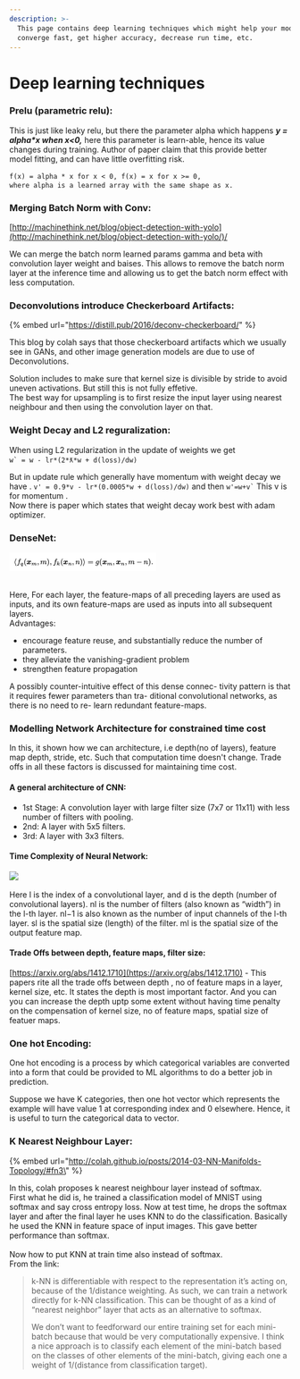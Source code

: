 ```yaml
---
description: >-
  This page contains deep learning techniques which might help your model to
  converge fast, get higher accuracy, decrease run time, etc.
---
```


# Deep learning techniques

### **Prelu (parametric relu):**

This is just like leaky relu, but there the parameter alpha which happens _**y = alpha\*x when x<0,**_ here this parameter is learn-able, hence its value changes during training. Author of paper claim that this provide better model fitting, and can have little overfitting risk. &#x20;

```
f(x) = alpha * x for x < 0, f(x) = x for x >= 0,
where alpha is a learned array with the same shape as x.
```

### **Merging Batch Norm with Conv:**

[http://machinethink.net/blog/object-detection-with-yolo](http://machinethink.net/blog/object-detection-with-yolo/)/

We can merge the batch norm learned params gamma and beta with convolution layer weight and baises. This  allows to remove the batch norm layer at the inference time and allowing us to get the batch norm effect with less computation.

### **Deconvolutions introduce Checkerboard Artifacts:**&#x20;

{% embed url="https://distill.pub/2016/deconv-checkerboard/" %}

This blog by colah says that those checkerboard artifacts which we usually see in GANs, and other image generation models are due to use of Deconvolutions.&#x20;

Solution includes to make sure that kernel size is divisible by stride to avoid uneven activations. But still this is not fully effetive. \
The best way for upsampling is to first resize the input layer using nearest neighbour and then using the convolution layer on that.&#x20;

### Weight Decay and L2 reguralization:

When using L2 regularization in the update of weights we get  \
``w` = w - lr*(2*ƛ*w + d(loss)/dw)``

But in update rule which generally have momentum with weight decay we have . `v' = 0.9*v - lr*(0.0005*w + d(loss)/dw)` and then `` w'=w+v` `` This v is for momentum .\
Now there is paper which states that weight decay work best with adam optimizer.

### DenseNet:

![DenseNet architecture](../.gitbook/assets/image.png)

\
Here, For each layer, the feature-maps of all preceding layers are used as inputs, and its own feature-maps are used as inputs into all subsequent layers.\
Advantages:

* encourage feature reuse, and substantially reduce the number of parameters.
* they alleviate the vanishing-gradient problem
* strengthen feature propagation

A possibly counter-intuitive effect of this dense connec- tivity pattern is that it requires fewer parameters than tra- ditional convolutional networks, as there is no need to re- learn redundant feature-maps.

### Modelling Network Architecture for constrained time cost

In this, it shown how we can architecture, i.e depth(no of layers), feature map depth, stride, etc. Such that computation time doesn't change.  Trade offs in all these factors is discussed for maintaining time cost.&#x20;

#### A general architecture of CNN:

* 1st Stage: A convolution layer with large filter size (7x7 or 11x11) with less number of filters with pooling.&#x20;
* 2nd: A layer with 5x5 filters.
* 3rd: A layer with 3x3 filters.

#### Time Complexity of Neural Network:

![](<../.gitbook/assets/image (26).png>)

Here l is the index of a convolutional layer, and d is the depth (number of convolutional layers). nl is the number of filters (also known as “width”) in the l-th layer. nl−1 is also known as the number of input channels of the l-th layer. sl is the spatial size (length) of the filter. ml is the spatial size of the output feature map.&#x20;

#### Trade Offs between depth, feature maps, filter size:

[https://arxiv.org/abs/1412.1710](https://arxiv.org/abs/1412.1710) - This papers rite all the trade offs between depth , no of feature maps in a layer, kernel size, etc. It states the depth is most important factor. And you can you can increase the depth uptp some extent without having time penalty on the compensation of kernel size, no of feature maps, spatial size of featuer maps.

### One hot Encoding:

One hot encoding is a process by which categorical variables are converted into a form that could be provided to ML algorithms to do a better job in prediction.

Suppose we have K categories, then one hot vector which represents the example will have value 1 at corresponding index and 0 elsewhere. Hence, it is useful to turn the categorical data to vector. &#x20;

### K Nearest Neighbour Layer:

{% embed url="http://colah.github.io/posts/2014-03-NN-Manifolds-Topology/#fn3\" %}

In this, colah proposes k nearest neighbour layer instead of softmax. \
First what he did is, he trained a classification model of MNIST using softmax and say cross entropy loss. Now at test time, he drops the softmax layer and after the final layer he uses KNN to do the classification. Basically he used the KNN in feature space of input images. This gave better performance than softmax. \
\
Now how to put KNN at train time also instead of softmax. \
From the link:

> k-NN is differentiable with respect to the representation it’s acting on, because of the 1/distance weighting. As such, we can train a network directly for k-NN classification. This can be thought of as a kind of “nearest neighbor” layer that acts as an alternative to softmax.
>
> We don’t want to feedforward our entire training set for each mini-batch because that would be very computationally expensive. I think a nice approach is to classify each element of the mini-batch based on the classes of other elements of the mini-batch, giving each one a weight of 1/(distance from classification target).

